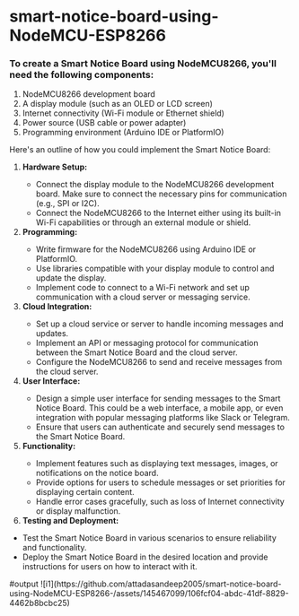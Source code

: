 # smart-notice-board-using-NodeMCU-ESP8266
<h3>To create a Smart Notice Board using NodeMCU8266, you'll need the following components:</h3>
<ol>

<li>NodeMCU8266 development board</li>
<li>A display module (such as an OLED or LCD screen)</li>
<li>Internet connectivity (Wi-Fi module or Ethernet shield)</li>
<li>Power source (USB cable or power adapter)</li>
<li>Programming environment (Arduino IDE or PlatformIO)</li>
</ol>
Here's an outline of how you could implement the Smart Notice Board:
<ol>
<li><b>Hardware Setup:</b></li>
  <ul>
<li>Connect the display module to the NodeMCU8266 development board. Make sure to connect the necessary pins for communication (e.g., SPI or I2C).</li>
<li>Connect the NodeMCU8266 to the Internet either using its built-in Wi-Fi capabilities or through an external module or shield.</li>
    </ul>
<li><b>Programming:</b></li>
  <ul>
<li>Write firmware for the NodeMCU8266 using Arduino IDE or PlatformIO.</li>
<li>Use libraries compatible with your display module to control and update the display.</li>
<li>Implement code to connect to a Wi-Fi network and set up communication with a cloud server or messaging service.</li>
    </ul>
<li><b>Cloud Integration:</b></li>
  <ul>
<li>Set up a cloud service or server to handle incoming messages and updates.</li>
<li>Implement an API or messaging protocol for communication between the Smart Notice Board and the cloud server.</li>
<li>Configure the NodeMCU8266 to send and receive messages from the cloud server.</li>
    </ul>
<li><B>User Interface:</B></li>
  <ul>
<li>Design a simple user interface for sending messages to the Smart Notice Board. This could be a web interface, a mobile app, or even integration with popular messaging platforms like Slack or Telegram.</li>
<li>Ensure that users can authenticate and securely send messages to the Smart Notice Board.</li>
    </ul>
<li><b>Functionality:</b>
</li>
  <ul>
<li>Implement features such as displaying text messages, images, or notifications on the notice board.</li>
<li>Provide options for users to schedule messages or set priorities for displaying certain content.</li>
<li>Handle error cases gracefully, such as loss of Internet connectivity or display malfunction.</li>
  </ul>
<li><b>Testing and Deployment:</b></li></ol>
  <ul>
<li>Test the Smart Notice Board in various scenarios to ensure reliability and functionality.</li>
<li>Deploy the Smart Notice Board in the desired location and provide instructions for users on how to interact with it.</li>
</ul>
#output 
![i1](https://github.com/attadasandeep2005/smart-notice-board-using-NodeMCU-ESP8266-/assets/145467099/106fcf04-abdc-41df-8829-4462b8bcbc25)
